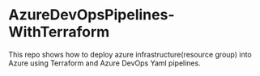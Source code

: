 # AzureDevOpsPipelines-WithTerraform

This repo shows how to deploy azure infrastructure(resource group) into Azure using Terraform and Azure DevOps Yaml pipelines.